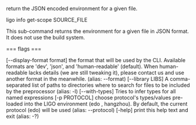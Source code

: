 return the JSON encoded environment for a given file.

ligo info get-scope SOURCE_FILE

This sub-command returns the environment for a given file in JSON
format. It does not use the build system.

=== flags ===

\[\--display-format format\] the format that will be used by the CLI.
Available formats are \'dev\', \'json\', and \'human-readable\'
(default). When human-readable lacks details (we are still tweaking it),
please contact us and use another format in the meanwhile. (alias:
\--format) \[\--library LIBS\] A comma-separated list of paths to
directories where to search for files to be included by the preprocessor
(alias: -l) \[\--with-types\] Tries to infer types for all named
expressions \[-p PROTOCOL\] choose protocol\'s types/values pre-loaded
into the LIGO environment (edo , hangzhou). By default, the current
protocol (edo) will be used (alias: \--protocol) \[-help\] print this
help text and exit (alias: -?)
